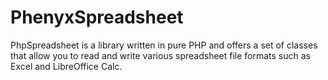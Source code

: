 # PhenyxSpreadsheet



PhpSpreadsheet is a library written in pure PHP and offers a set of classes that
allow you to read and write various spreadsheet file formats such as Excel and LibreOffice Calc.

